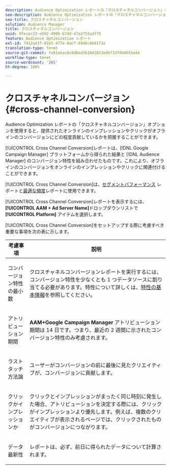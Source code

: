 ```yaml
---
description: Audience Optimization レポートの「クロスチャネルコンバージョン」オプションを使用すると、提供されたオンラインのインプレッションやクリックがオフラインのコンバージョンにどの程度貢献しているかを把握することができます。
seo-description: Audience Optimization レポートの「クロスチャネルコンバージョン」オプションを使用すると、提供されたオンラインのインプレッションやクリックがオフラインのコンバージョンにどの程度貢献しているかを把握することができます。
seo-title: クロスチャネルコンバージョン
solution: Audience Manager
title: クロスチャネルコンバージョン
uuid: 0fecec23-e502-490b-b7dd-47a3753a3f75
feature: Audience Optimization レポート
exl-id: 7412a43f-81b5-477e-8acf-89d6c8661f1e
translation-type: tm+mt
source-git-commit: fe01ebac8c0d0ad3630d3853e0bf32f0b00f6a44
workflow-type: tm+mt
source-wordcount: '265'
ht-degree: 100%

---
```


# クロスチャネルコンバージョン {#cross-channel-conversion}

Audience Optimization レポートの「クロスチャネルコンバージョン」オプションを使用すると、提供されたオンラインのインプレッションやクリックがオフラインのコンバージョンにどの程度貢献しているかを把握することができます。

[!UICONTROL Cross Channel Conversion]レポートは、[!DNL Google Campaign Manager] プラットフォームから得られた結果と [!DNL Audience Manager] のコンバージョン特性を組み合わせたものです。これにより、オフラインのコンバージョンをオンラインのインプレッションやクリックに関連付けることができます。

[!UICONTROL Cross Channel Conversion]は、[セグメントパフォーマンス](../../../reporting/audience-optimization-reports/aor-advertisers/segment-performance.md) レポートと[最適な頻度](../../../reporting/audience-optimization-reports/aor-advertisers/optimal-frequency.md)レポートに使用できます。

[!UICONTROL Cross Channel Conversion]レポートを表示するには、**[!UICONTROL AAM + Ad Server Name]**&#x200B;ドロップダウンリストで **[!UICONTROL Platform]** アイテムを選択します。

[!UICONTROL Cross Channel Conversion]をセットアップする際に考慮すべき重要な事項を次の表に示します。

<table id="table_62590B4AB7624B619EC9AA8FF89722C9"> 
 <thead> 
  <tr> 
   <th class="entry"> 考慮事項 </th> 
   <th class="entry"> 説明 </th> 
  </tr> 
 </thead>
 <tbody> 
  <tr> 
   <td colname="col01"> <p>コンバージョン特性の最小数 </p> </td> 
   <td colname="col1"> <p><span class="wintitle">クロスチャネルコンバージョン</span>レポートを実行するには、コンバージョン特性を少なくとも 1 つデータソースに割り当てる必要があります。特性について詳しくは、<a href="../../../features/traits/create-onboarded-rule-based-traits.md">特性の基本情報</a>を参照してください。 </p> </td> 
  </tr>
  <tr> 
   <td> <p>アトリビューション期間 </p> </td> 
   <td> <p> <b><span class="uicontrol">AAM+Google Campaign Manager</span></b> アトリビューション期間は 14 日です。つまり、最近の 2 週間に示されたコンバージョン特性のみ考慮されます。 </p> </td> 
  </tr> 
  <tr> 
   <td> <p>ラストタッチ方法論 </p> </td> 
   <td> <p>ユーザーがコンバージョンの前に最後に見たクリエイティブが、コンバージョンに貢献します。 </p> </td> 
  </tr> 
  <tr> 
   <td> <p>クリックかインプレッションか </p> </td> 
   <td> <p>クリックとインプレッションがまったく同じ時刻に発生した場合、アトリビューションを決定する際には、クリックがインプレッションより優先します。例えば、複数のクリエイティブが表示されるページでは、クリックされたものがコンバージョンにつながります。 </p> </td> 
  </tr> 
  <tr> 
   <td> <p>データ最新性 </p> </td> 
   <td> <p>レポートは、必ず、前日に得られたデータについて計算されます。 </p> </td> 
  </tr> 
 </tbody> 
</table>
